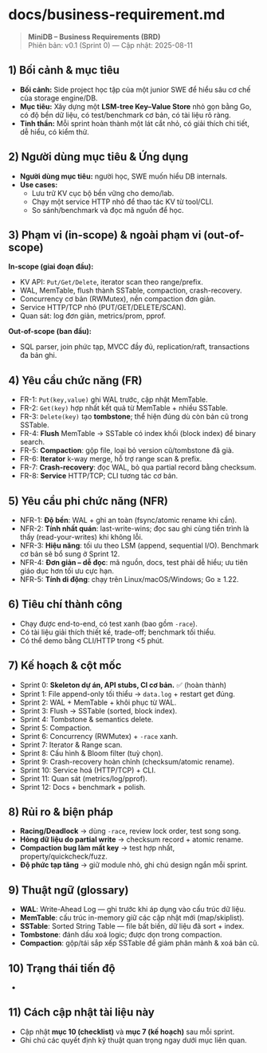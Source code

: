 # docs/business-requirement.md

> **MiniDB – Business Requirements (BRD)**\
> Phiên bản: v0.1 (Sprint 0) — Cập nhật: 2025-08-11

## 1) Bối cảnh & mục tiêu

- **Bối cảnh:** Side project học tập của một junior SWE để hiểu sâu cơ chế của storage engine/DB.
- **Mục tiêu:** Xây dựng một **LSM-tree Key–Value Store** nhỏ gọn bằng Go, có độ bền dữ liệu, có test/benchmark cơ bản, có tài liệu rõ ràng.
- **Tinh thần:** Mỗi sprint hoàn thành một lát cắt nhỏ, có giải thích chi tiết, dễ hiểu, có kiểm thử.

## 2) Người dùng mục tiêu & Ứng dụng

- **Người dùng mục tiêu:** người học, SWE muốn hiểu DB internals.
- **Use cases:**
    - Lưu trữ KV cục bộ bền vững cho demo/lab.
    - Chạy một service HTTP nhỏ để thao tác KV từ tool/CLI.
    - So sánh/benchmark và đọc mã nguồn để học.

## 3) Phạm vi (in-scope) & ngoài phạm vi (out-of-scope)

**In-scope (giai đoạn đầu):**

- KV API: `Put/Get/Delete`, iterator scan theo range/prefix.
- WAL, MemTable, flush thành SSTable, compaction, crash-recovery.
- Concurrency cơ bản (RWMutex), nền compaction đơn giản.
- Service HTTP/TCP nhỏ (PUT/GET/DELETE/SCAN).
- Quan sát: log đơn giản, metrics/prom, pprof.

**Out-of-scope (ban đầu):**

- SQL parser, join phức tạp, MVCC đầy đủ, replication/raft, transactions đa bản ghi.

## 4) Yêu cầu chức năng (FR)

- FR-1: `Put(key,value)` ghi WAL trước, cập nhật MemTable.
- FR-2: `Get(key)` hợp nhất kết quả từ MemTable + nhiều SSTable.
- FR-3: `Delete(key)` tạo **tombstone**; thể hiện đúng dù còn bản cũ trong SSTable.
- FR-4: **Flush** MemTable → SSTable có index khối (block index) để binary search.
- FR-5: **Compaction**: gộp file, loại bỏ version cũ/tombstone đã già.
- FR-6: **Iterator** k-way merge, hỗ trợ range scan & prefix.
- FR-7: **Crash-recovery**: đọc WAL, bỏ qua partial record bằng checksum.
- FR-8: **Service** HTTP/TCP; CLI tương tác cơ bản.

## 5) Yêu cầu phi chức năng (NFR)

- NFR-1: **Độ bền**: WAL + ghi an toàn (fsync/atomic rename khi cần).
- NFR-2: **Tính nhất quán**: last-write-wins; đọc sau ghi cùng tiến trình là thấy (read-your-writes) khi không lỗi.
- NFR-3: **Hiệu năng**: tối ưu theo LSM (append, sequential I/O). Benchmark cơ bản sẽ bổ sung ở Sprint 12.
- NFR-4: **Đơn giản – dễ đọc**: mã nguồn, docs, test phải dễ hiểu; ưu tiên giáo dục hơn tối ưu cực hạn.
- NFR-5: **Tính di động**: chạy trên Linux/macOS/Windows; Go ≥ 1.22.

## 6) Tiêu chí thành công

- Chạy được end-to-end, có test xanh (bao gồm `-race`).
- Có tài liệu giải thích thiết kế, trade-off; benchmark tối thiểu.
- Có thể demo bằng CLI/HTTP trong <5 phút.

## 7) Kế hoạch & cột mốc

- Sprint 0: **Skeleton dự án, API stubs, CI cơ bản.** ✅ (hoàn thành)
- Sprint 1: File append-only tối thiểu → `data.log` + restart get đúng.
- Sprint 2: WAL + MemTable + khôi phục từ WAL.
- Sprint 3: Flush → SSTable (sorted, block index).
- Sprint 4: Tombstone & semantics delete.
- Sprint 5: Compaction.
- Sprint 6: Concurrency (RWMutex) + `-race` xanh.
- Sprint 7: Iterator & Range scan.
- Sprint 8: Cấu hình & Bloom filter (tuỳ chọn).
- Sprint 9: Crash-recovery hoàn chỉnh (checksum/atomic rename).
- Sprint 10: Service hoá (HTTP/TCP) + CLI.
- Sprint 11: Quan sát (metrics/log/pprof).
- Sprint 12: Docs + benchmark + polish.

## 8) Rủi ro & biện pháp

- **Racing/Deadlock** → dùng `-race`, review lock order, test song song.
- **Hỏng dữ liệu do partial write** → checksum record + atomic rename.
- **Compaction bug làm mất key** → test hợp nhất, property/quickcheck/fuzz.
- **Độ phức tạp tăng** → giữ module nhỏ, ghi chú design ngắn mỗi sprint.

## 9) Thuật ngữ (glossary)

- **WAL**: Write-Ahead Log — ghi trước khi áp dụng vào cấu trúc dữ liệu.
- **MemTable**: cấu trúc in-memory giữ các cập nhật mới (map/skiplist).
- **SSTable**: Sorted String Table — file bất biến, dữ liệu đã sort + index.
- **Tombstone**: đánh dấu xoá logic; được dọn trong compaction.
- **Compaction**: gộp/tái sắp xếp SSTable để giảm phân mảnh & xoá bản cũ.

## 10) Trạng thái tiến độ

-

## 11) Cách cập nhật tài liệu này

- Cập nhật **mục 10 (checklist)** và **mục 7 (kế hoạch)** sau mỗi sprint.
- Ghi chú các quyết định kỹ thuật quan trọng ngay dưới mục liên quan.
